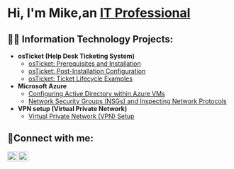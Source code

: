 <h1> Hi, I'm Mike,an <a href=https://www.linkedin.com/in/michael-castillo-652a3614a/>IT Professional</a></h1>

<h2>👨‍💻 Information Technology Projects:</h2>

- <b>osTicket (Help Desk Ticketing System)</b>
  - [osTicket: Prerequisites and Installation](https://github.com/mike305miami/osticket-prereqs)
  - [osTicket: Post-Installation Configuration](https://github.com/mike305miami/post-install-config)
  - [osTicket: Ticket Lifecycle Examples](https://github.com/mike305miami/ticket-lifecycle)
- <b>Microsoft Azure</b>
  - [Configuring Active Directory within Azure VMs](https://github.com/mike305miami/Configuring-Active-Directory-within-Azure-VMs)
  - [Network Security Groups (NSGs) and Inspecting Network Protocols](https://github.com/mike305miami/Network-Security-Groups-and-Inspecting-Network-Protocols)
- <b>VPN setup (Virtual Private Network)</b>
  - [Virtual Private Network (VPN) Setup](https://github.com/mike305miami/VPN-setup)

<h2>🤳Connect with me:</h2>

[<img align="left" alt="michael-castillo | LinkedIn" width="22px" src="https://cdn.jsdelivr.net/npm/simple-icons@v3/icons/linkedin.svg" />][linkedin]
[<img align="left" alt="Josh | Instagram" width="22px" src="https://cdn.jsdelivr.net/npm/simple-icons@v3/icons/instagram.svg" />][instagram]

[instagram]: https://www.instagram.com/sr5_mike305
[linkedin]: https://www.linkedin.com/in/michael-castillo-652a3614a/
